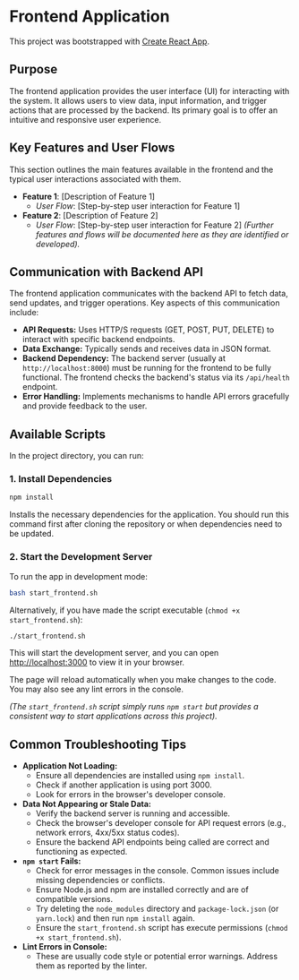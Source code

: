 # Frontend Application

This project was bootstrapped with [Create React App](https://github.com/facebook/create-react-app).

## Purpose

The frontend application provides the user interface (UI) for interacting with the system. It allows users to view data, input information, and trigger actions that are processed by the backend. Its primary goal is to offer an intuitive and responsive user experience.

## Key Features and User Flows

This section outlines the main features available in the frontend and the typical user interactions associated with them.

- **Feature 1**: [Description of Feature 1]
  - *User Flow*: [Step-by-step user interaction for Feature 1]
- **Feature 2**: [Description of Feature 2]
  - *User Flow*: [Step-by-step user interaction for Feature 2]
*(Further features and flows will be documented here as they are identified or developed).*

## Communication with Backend API

The frontend application communicates with the backend API to fetch data, send updates, and trigger operations. Key aspects of this communication include:

*   **API Requests:** Uses HTTP/S requests (GET, POST, PUT, DELETE) to interact with specific backend endpoints.
*   **Data Exchange:** Typically sends and receives data in JSON format.
*   **Backend Dependency:** The backend server (usually at `http://localhost:8000`) must be running for the frontend to be fully functional. The frontend checks the backend's status via its `/api/health` endpoint.
*   **Error Handling:** Implements mechanisms to handle API errors gracefully and provide feedback to the user.

## Available Scripts

In the project directory, you can run:

### 1. Install Dependencies

```bash
npm install
```
Installs the necessary dependencies for the application. You should run this command first after cloning the repository or when dependencies need to be updated.

### 2. Start the Development Server

To run the app in development mode:
```bash
bash start_frontend.sh
```
Alternatively, if you have made the script executable (`chmod +x start_frontend.sh`):
```bash
./start_frontend.sh
```
This will start the development server, and you can open [http://localhost:3000](http://localhost:3000) to view it in your browser.

The page will reload automatically when you make changes to the code.
You may also see any lint errors in the console.

*(The `start_frontend.sh` script simply runs `npm start` but provides a consistent way to start applications across this project).*

## Common Troubleshooting Tips

*   **Application Not Loading:**
    *   Ensure all dependencies are installed using `npm install`.
    *   Check if another application is using port 3000.
    *   Look for errors in the browser's developer console.
*   **Data Not Appearing or Stale Data:**
    *   Verify the backend server is running and accessible.
    *   Check the browser's developer console for API request errors (e.g., network errors, 4xx/5xx status codes).
    *   Ensure the backend API endpoints being called are correct and functioning as expected.
*   **`npm start` Fails:**
    *   Check for error messages in the console. Common issues include missing dependencies or conflicts.
    *   Ensure Node.js and npm are installed correctly and are of compatible versions.
    *   Try deleting the `node_modules` directory and `package-lock.json` (or `yarn.lock`) and then run `npm install` again.
    *   Ensure the `start_frontend.sh` script has execute permissions (`chmod +x start_frontend.sh`).
*   **Lint Errors in Console:**
    *   These are usually code style or potential error warnings. Address them as reported by the linter.

